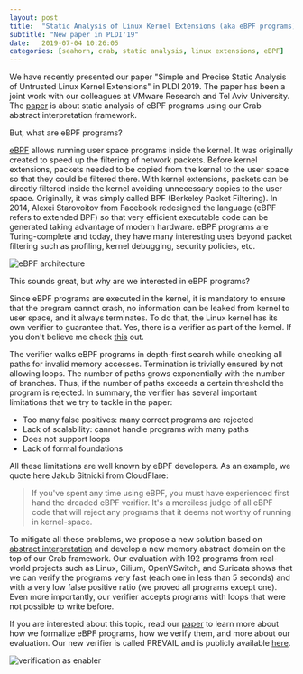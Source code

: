 ```yaml
---
layout: post
title:  "Static Analysis of Linux Kernel Extensions (aka eBPF programs)"
subtitle: "New paper in PLDI'19"
date:   2019-07-04 10:26:05
categories: [seahorn, crab, static analysis, linux extensions, eBPF]
---
```


We have recently presented our paper "Simple and Precise Static
Analysis of Untrusted Linux Kernel Extensions" in PLDI 2019. The paper
has been a joint work with our colleagues at VMware Research and Tel
Aviv University. The
[paper](https://jorgenavas.github.io/papers/ebpf-pldi19.pdf) is about
static analysis of eBPF programs using our Crab abstract
interpretation framework.

But, what are eBPF programs?

[eBPF](https://lwn.net/Articles/740157/) allows running user space
programs inside the kernel. It was originally created to speed up
the filtering of network packets. Before kernel extensions, packets
needed to be copied from the kernel to the user space so that they
could be filtered there. With kernel extensions, packets can be
directly filtered inside the kernel avoiding unnecessary copies to the
user space. Originally, it was simply called BPF (Berkeley Packet
Filtering). In 2014, Alexei Starovoitov from Facebook redesigned the
language (eBPF refers to extended BPF) so that very efficient
executable code can be generated taking advantage of modern
hardware. eBPF programs are Turing-complete and today, they have many
interesting uses beyond packet filtering such as profiling, kernel
debugging, security policies, etc.

![eBPF architecture](http://seahorn.github.io/images/ebpf-arch.jpg "eBPF architecture")

This sounds great, but why are we interested in eBPF programs?

Since eBPF programs are executed in the kernel, it is mandatory to
ensure that the program cannot crash, no information can be leaked
from kernel to user space, and it always terminates. To do that, the
Linux kernel has its own verifier to guarantee that. Yes, there is a
verifier as part of the kernel. If you don't believe me
check
[this](https://elixir.bootlin.com/linux/latest/source/kernel/bpf/verifier.c) out.

The verifier walks eBPF programs in depth-first search while checking
all paths for invalid memory accesses. Termination is trivially
ensured by not allowing loops. The number of paths grows exponentially
with the number of branches. Thus, if the number of paths exceeds a
certain threshold the program is rejected. In summary, the verifier
has several important limitations that we try to tackle in the paper:

- Too many false positives: many correct programs are rejected
- Lack of scalability: cannot handle programs with many paths
- Does not support loops
- Lack of formal foundations

All these limitations are well known by eBPF developers. As an
example, we quote here Jakub Sitnicki from CloudFlare:

> If you've spent any time using eBPF, you must have experienced first
> hand the dreaded eBPF verifier. It's a merciless judge of all eBPF
> code that will reject any programs that it deems not worthy of
> running in kernel-space.

To mitigate all these problems, we propose a new solution based
on
[abstract interpretation](https://en.wikipedia.org/wiki/Abstract_interpretation) and
develop a new memory abstract domain on the top of our Crab
framework. Our evaluation with 192 programs from real-world projects
such as Linux, Cilium, OpenVSwitch, and Suricata shows that we can
verify the programs very fast (each one in less than 5 seconds) and
with a very low false positive ratio (we proved all programs except
one). Even more importantly, our verifier accepts programs with loops
that were not possible to write before.

If you are interested about this topic, read
our [paper](https://jorgenavas.github.io/papers/ebpf-pldi19.pdf) to
learn more about how we formalize eBPF programs, how we verify them,
and more about our evaluation. Our new verifier is called PREVAIL and
is publicly available [here](https://vbpf.github.io/).

![verification as enabler](http://seahorn.github.io/images/starovoitov-tweet.png)



